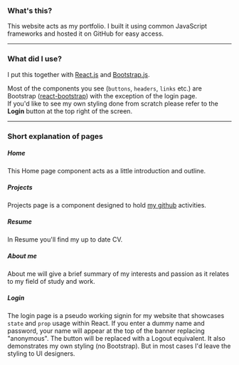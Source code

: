 ### What's this?

This website acts as my portfolio. I built it using common JavaScript frameworks and hosted it on GitHub for easy access.

---

### What did I use?

<p>I put this together with <a href="https://reactjs.org/" target="_blank">React.js</a> and <a href="https://getbootstrap.com/" target="_blank">Bootstrap.js</a>.</p>

<p>Most of the components you see (<code>buttons</code>, <code>headers</code>, <code>links</code> etc.) are Bootstrap (<a href="https://react-bootstrap.github.io/" target="_blank">react-bootstrap</a>) with the exception of the login page.</br>If you'd like to see my own styling done from scratch please refer to the <b>Login</b> button at the top right of the screen.</p>

---

### Short explanation of pages

##### Home
This Home page component acts as a little introduction and outline.

##### Projects
<p>Projects page is a component designed to hold <a href="https://github.com/alexchernous" target="_blank">my github</a> activities.<p>

##### Resume
In Resume you'll find my up to date CV.

##### About me
About me will give a brief summary of my interests and passion as it relates to my field of study and work.

##### Login
The login page is a pseudo working signin for my website that showcases `state` and `prop` usage within React. If you enter a dummy name and password, your name will appear at the top of the banner replacing "anonymous". The button will be replaced with a Logout equivalent. It also demonstrates my own styling (no Bootstrap). But in most cases I'd leave the styling to UI designers.